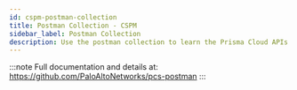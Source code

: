 ```yaml
---
id: cspm-postman-collection
title: Postman Collection - CSPM
sidebar_label: Postman Collection
description: Use the postman collection to learn the Prisma Cloud APIs
---
```


:::note
Full documentation and details at: https://github.com/PaloAltoNetworks/pcs-postman
:::
